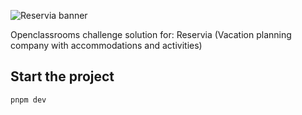 ![Reservia banner](/public/social-media.png)

Openclassrooms challenge solution for: Reservia (Vacation planning company with accommodations and activities)

## Start the project

```
pnpm dev
```
